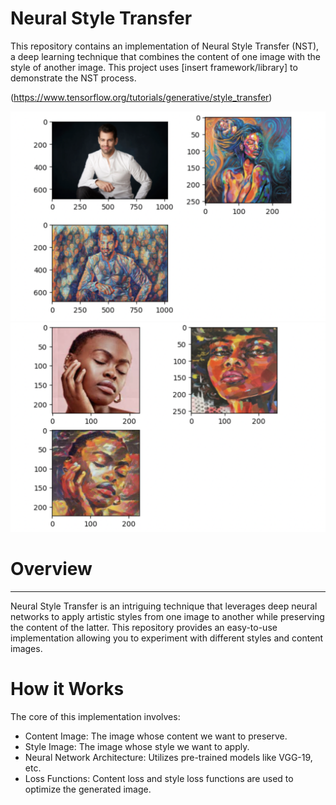 # Neural Style Transfer
This repository contains an implementation of Neural Style Transfer (NST), a deep learning technique that combines the content of one image with the style of another image. This project uses [insert framework/library] to demonstrate the NST process.

(https://www.tensorflow.org/tutorials/generative/style_transfer)


![Sample Image](https://github.com/RAJGUPTA28/NEURAL-STYLE-TRANSFER/blob/main/Screenshot%202023-11-15%20at%2012.35.26%20PM.png)
![Sample Image](https://github.com/RAJGUPTA28/NEURAL-STYLE-TRANSFER/blob/main/Screenshot%202023-11-15%20at%2012.35.43%20PM.png)

# Overview
------ 

Neural Style Transfer is an intriguing technique that leverages deep neural networks to apply artistic styles from one image to another while preserving the content of the latter. This repository provides an easy-to-use implementation allowing you to experiment with different styles and content images.





# How it Works
The core of this implementation involves:

- Content Image: The image whose content we want to preserve.
- Style Image: The image whose style we want to apply.
- Neural Network Architecture: Utilizes pre-trained models like VGG-19, etc.
- Loss Functions: Content loss and style loss functions are used to optimize the generated image.

